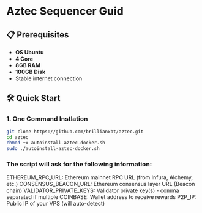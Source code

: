 # Aztec Sequencer Guid

## 📋 Prerequisites

- **OS Ubuntu**
- **4 Core**
- **8GB RAM**
- **100GB Disk**
- Stable internet connection

## 🛠️ Quick Start

### 1. One Command Instlation
```bash
git clone https://github.com/brillianxbt/aztec.git
cd aztec
chmod +x autoinstall-aztec-docker.sh
sudo ./autoinstall-aztec-docker.sh
```

### The script will ask for the following information:

ETHEREUM_RPC_URL: Ethereum mainnet RPC URL (from Infura, Alchemy, etc.)
CONSENSUS_BEACON_URL: Ethereum consensus layer URL (Beacon chain)
VALIDATOR_PRIVATE_KEYS: Validator private key(s) - comma separated if multiple
COINBASE: Wallet address to receive rewards
P2P_IP: Public IP of your VPS (will auto-detect)
